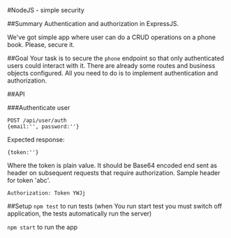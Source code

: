 #NodeJS - simple security

##Summary
Authentication and authorization in ExpressJS.

We've got simple app where user can do a CRUD operations on a phone book. Please, secure it.

##Goal
Your task is to secure the `phone` endpoint so that only authenticated users could interact with it.
There are already some routes and business objects configured.
All you need to do is to implement authentication and authorization.

##API

###Authenticate user
```
POST /api/user/auth
{email:'', password:''}
```

Expected response:

```
{token:''}
```

Where the token is plain value. It should be Base64 encoded end sent as header on subsequent requests that require authorization. Sample header for
token 'abc'.

```
Authorization: Token YWJj
```
 
##Setup
`npm test` to run tests (when You run start test you must switch off application, the tests automatically run the server)

`npm start` to run the app
